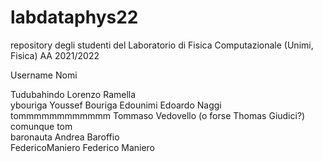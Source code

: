 # labdataphys22
repository degli studenti del Laboratorio di Fisica Computazionale (Unimi, Fisica) AA 2021/2022

Username        Nomi

Tudubahindo     Lorenzo Ramella    
ybouriga        Youssef Bouriga
Edounimi        Edoardo Naggi    
tommmmmmmmmmmm  Tommaso Vedovello (o forse Thomas Giudici?) comunque tom    
baronauta       Andrea Baroffio    
FedericoManiero Federico Maniero    
